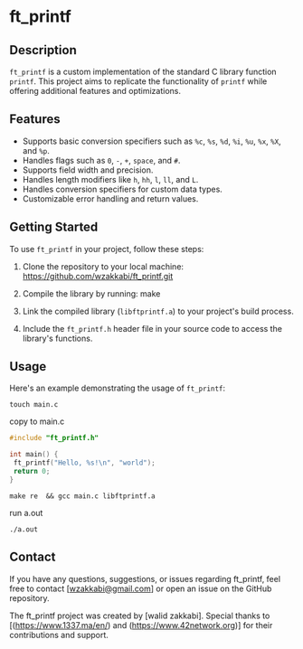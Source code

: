 # ft_printf

## Description
`ft_printf` is a custom implementation of the standard C library function `printf`. This project aims to replicate the functionality of `printf` while offering additional features and optimizations.

## Features
- Supports basic conversion specifiers such as `%c`, `%s`, `%d`, `%i`, `%u`, `%x`, `%X`, and `%p`.
- Handles flags such as `0`, `-`, `+`, `space`, and `#`.
- Supports field width and precision.
- Handles length modifiers like `h`, `hh`, `l`, `ll`, and `L`.
- Handles conversion specifiers for custom data types.
- Customizable error handling and return values.

## Getting Started
To use `ft_printf` in your project, follow these steps:

1. Clone the repository to your local machine:
https://github.com/wzakkabi/ft_printf.git

2. Compile the library by running:
make

3. Link the compiled library (`libftprintf.a`) to your project's build process.

4. Include the `ft_printf.h` header file in your source code to access the library's functions.

## Usage
Here's an example demonstrating the usage of `ft_printf`:
```shell
touch main.c
```
copy to main.c
```c
#include "ft_printf.h"

int main() {
 ft_printf("Hello, %s!\n", "world");
 return 0;
}
```
```shell
make re  && gcc main.c libftprintf.a
```
run a.out
```shell
./a.out
```
## Contact
If you have any questions, suggestions, or issues regarding ft_printf, feel free to contact [wzakkabi@gmail.com] or open an issue on the GitHub repository.

The ft_printf project was created by [walid zakkabi]. Special thanks to [(https://www.1337.ma/en/) and (https://www.42network.org)] for their contributions and support.

